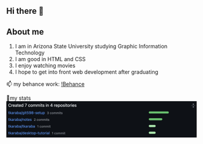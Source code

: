 ## Hi there 👋

## About me
1. I am in Arizona State University studying Graphic Information Technology
2. I am good in HTML and CSS
3. I enjoy watching movies
4. I hope to get into front web development after graduating

📫 my behance work: [ !Behance](https://www.behance.net/tabitha_karaba)

🔭my stats ![Project Screenshot](image.png)


<!--
**tkaraba/tkaraba** is a ✨ _special_ ✨ repository because its `README.md` (this file) appears on your GitHub profile.



- 🔭 I’m currently working on ...
- 🌱 I’m currently learning ...
- 👯 I’m looking to collaborate on ...
- 🤔 I’m looking for help with ...
- 💬 Ask me about ...
- 📫 How to reach me: ...
- 😄 Pronouns: ...
- ⚡ Fun fact: ...
-->
